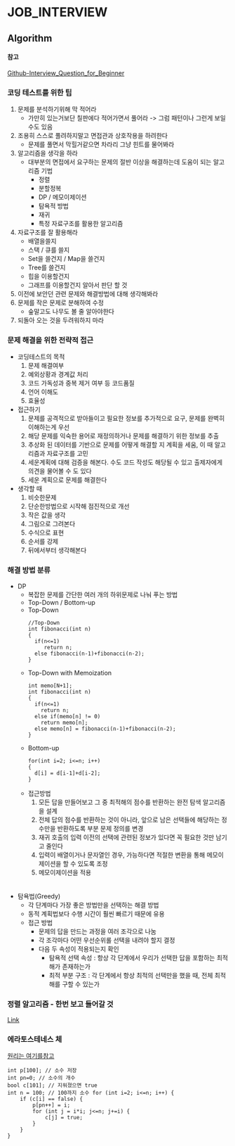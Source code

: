JOB_INTERVIEW
=============

Algorithm
-------------

#### 참고

[Github-Interview_Question_for_Beginner]("https://github.com/JaeYeopHan/Interview_Question_for_Beginner/tree/master/Java")  

### 코딩 테스트를 위한 팁  
1. 문제를 분석하기위해 막 적어라  
    * 가만히 있는거보단 칠판에다 적어가면서 풀어라 -> 그럼 패턴이나 그런게 보일 수도 있음  
2. 조용히 스스로 풀려하지말고 면접관과 상호작용을 하려한다  
    * 문제를 풀면서 막힐거같으면 차라리 그냥 힌트를 물어봐라  
3. 알고리즘을 생각을 하라  
    * 대부분의 면접에서 요구하는 문제의 절반 이상을 해결하는데 도움이 되는 알고리즘 기법  
      * 정렬  
      * 분할정복  
      * DP / 메모이제이션  
      * 탐욕적 방법  
      * 재귀  
      * 특정 자료구조를 활용한 알고리즘  
4. 자료구조를 잘 활용해라  
    * 배열을쓸지  
    * 스택 / 큐를 쓸지  
    * Set을 쓸건지 / Map을 쓸건지  
    * Tree를 쓸건지  
    * 힙을 이용할건지  
    * 그래프를 이용할건지 알아서 판단 할 것  
5. 이전에 보안던 관련 문제와 해결방법에 대해 생각해봐라  
6. 문제를 작은 문제로 분해하여 수정  
    * 숲말고도 나무도 볼 줄 알아야한다  
7. 되돌아 오는 것을 두려워하지 마라  

### 문제 해결을 위한 전략적 접근  
* 코딩테스트의 목적  
  1. 문제 해결여부  
  2. 예외상황과 경계값 처리  
  3. 코드 가독성과 중복 제거 여부 등 코드품질  
  4. 언어 이해도  
  5. 효율성    
* 접근하기  
  1. 문제를 공격적으로 받아들이고 필요한 정보를 추가적으로 요구, 문제를 완벽히 이해하는게 우선  
  2. 해당 문제를 익숙한 용어로 재정의하거나 문제를 해결하기 위한 정보를 추출  
  3. 추상화 된 데이터를 기반으로 문제를 어떻게 해결할 지 계획을 세움, 이 때 알고리즘과 자료구조를 고민  
  4. 세운계획에 대해 검증을 해본다. 수도 코드 작성도 해당될 수 있고 출제자에게 의견을 물어볼 수 도 있다  
  5. 세운 계획으로 문제를 해결한다  
* 생각할 때  
  1. 비슷한문제  
  2. 단순한방법으로 시작해 점진적으로 개선  
  3. 작은 값을 생각  
  4. 그림으로 그려본다  
  5. 수식으로 표현  
  6. 순서를 강제  
  7. 뒤에서부터 생각해본다  

### 해결 방법 분류
* DP
  * 복잡한 문제를 간단한 여러 개의 하위문제로 나눠 푸는 방법
  * Top-Down / Bottom-up
  * Top-Down
    ```
    //Top-Down
    int fibonacci(int n)
    {
      if(n<=1)
         return n;
      else fibonacci(n-1)+fibonacci(n-2);
    }
    ```  
  * Top-Down with Memoization
    ```
    int memo[N+1];
    int fibonacci(int n)
    {
      if(n<=1)
        return n;
      else if(memo[n] != 0)
        return memo[n];
      else memo[n] = fibonacci(n-1)+fibonacci(n-2);
    }
    ```  
  * Bottom-up
    ```
    for(int i=2; i<=n; i++)
    {
      d[i] = d[i-1]+d[i-2];
    }
    ```  
  * 접근방법  
    1. 모든 답을 만들어보고 그 중 최적해의 점수를 반환하는 완전 탐색 알고리즘을 설계  
    2. 전체 답의 점수를 반환하는 것이 아니라, 앞으로 남은 선택들에 해당하는 정수만을 반환하도록 부분 문제 정의를 변경  
    3. 재귀 호출의 입력 이전의 선택에 관련된 정보가 있다면 꼭 필요한 것만 남기고 줄인다  
    4. 입력이 배열이거나 문자열인 경우, 가능하다면 적절한 변환을 통해 메모이제이션을 할 수 있도록 조정  
    5. 메모이제이션을 적용  
    <br></br>
* 탐욕법(Greedy)  
  * 각 단계마다 가장 좋은 방법만을 선택하는 해결 방법  
  * 동적 계획법보다 수행 시간이 훨씬 빠르기 때문에 유용  
  * 접근 방법
    * 문제의 답을 만드는 과정을 여러 조각으로 나눔  
    * 각 조각마다 어떤 우선순위롤 선택을 내려야 할지 결정  
    * 다음 두 속성이 적용되는지 확인  
      * 탐욕적 선택 속성 : 항상 각 단계에서 우리가 선택한 답을 포함하는 최적해가 존재하는가  
      * 최적 부분 구조 : 각 단계에서 항상 최적의 선택만을 했을 때, 전체 최적해를 구할 수 있는가  

### 정렬 알고리즘 - 한번 보고 들어갈 것  
[Link]("https://github.com/JaeYeopHan/Interview_Question_for_Beginner/tree/master/Algorithm#sorting-algorithm")  

### 에라토스테네스 체  
[원리는 여기를참고]("https://github.com/JaeYeopHan/Interview_Question_for_Beginner/tree/master/Algorithm#prime-number-algorithm")  
```
int p[100]; // 소수 저장
int pn=0; // 소수의 개수
bool c[101]; // 지워졌으면 true
int n = 100; // 100까지 소수 for (int i=2; i<=n; i++) {
    if (c[i] == false) {
        p[pn++] = i;
        for (int j = i*i; j<=n; j+=i) {
            c[j] = true;
        }
    }
}
```

